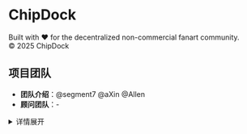 # ChipDock 
Built with ❤️ for the decentralized non-commercial fanart community.  
© 2025 ChipDock


## 项目团队
- **团队介绍**：@segment7 @aXin @Allen
- **顾问团队**：-

<details><summary>详情展开</summary>

## 1. 项目概述
- **项目名称**
- **项目简介**：简洁明了地介绍项目的主要目标和功能
- **项目背景**：解释项目的起源，包括市场需求、技术趋势等

## 2. 技术架构
- **区块链类型**：公链、联盟链或私链
- **技术框架**：如以太坊、超级账本等
- **网络结构**：如 P2P 网络结构
- **共识机制**：如 PoW、PoS、DPoS 等

## 3. 核心功能
- **功能一**：详细描述每个功能，包括其目的、工作原理和使用场景
- **功能二**
- **功能三**

## 4. 应用场景
- **场景一**：详细描述每个应用场景，包括其需求、解决方案和效果
- **场景二**
- **场景三**

## 5. 发展规划
- **路线图**：展示项目的发展计划和里程碑
- **未来展望**：描述项目的长期目标和愿景

## 6. 合作伙伴
- **合作伙伴**：列出主要的合作伙伴，包括他们的角色和贡献

## 7. 联系方式
- 提供联系项目团队的方式，如电子邮件、社交媒体等
</details>